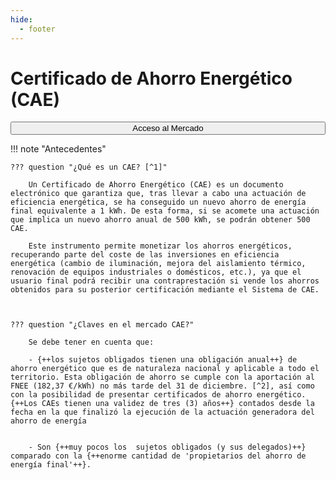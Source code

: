 ```yaml
---
hide:
  - footer
---
```


# Certificado de Ahorro Energético (CAE)

<button class='md-button ' id='mercado' style="width: 100%;"  onclick="location.href='https://mecae.es/'">Acceso al Mercado</button>


!!! note "Antecedentes"

    ??? question "¿Qué es un CAE? [^1]"

        Un Certificado de Ahorro Energético (CAE) es un documento electrónico que garantiza que, tras llevar a cabo una actuación de eficiencia energética, se ha conseguido un nuevo ahorro de energía final equivalente a 1 kWh. De esta forma, si se acomete una actuación que implica un nuevo ahorro anual de 500 kWh, se podrán obtener 500 CAE.

        Este instrumento permite monetizar los ahorros energéticos, recuperando parte del coste de las inversiones en eficiencia energética (cambio de iluminación, mejora del aislamiento térmico, renovación de equipos industriales o domésticos, etc.), ya que el usuario final podrá recibir una contraprestación si vende los ahorros obtenidos para su posterior certificación mediante el Sistema de CAE.



    ??? question "¿Claves en el mercado CAE?"

        Se debe tener en cuenta que:

        - {++los sujetos obligados tienen una obligación anual++} de ahorro energético que es de naturaleza nacional y aplicable a todo el territorio. Esta obligación de ahorro se cumple con la aportación al FNEE (182,37 €/kWh) no más tarde del 31 de diciembre. [^2], así como con la posibilidad de presentar certificados de ahorro energético. {++Los CAEs tienen una validez de tres (3) años++} contados desde la fecha en la que finalizó la ejecución de la actuación generadora del ahorro de energía 


        - Son {++muy pocos los  sujetos obligados (y sus delegados)++}   comparado con la {++enorme cantidad de 'propietarios del ahorro de energía final'++}.



[^1]:[Real Decreto 36/2023, de 24 de enero, por el que se establece un sistema de Certificados de Ahorro Energético.](https://www.boe.es/diario_boe/txt.php?id=BOE-A-2023-2027)

[^2]: [Orden TED/268/2024, de 20 de marzo, por la que se establecen las obligaciones de ahorro energético, el cumplimiento mediante Certificados de Ahorro Energético y la aportación mínima al Fondo Nacional de Eficiencia Energética para el año 2024.](https://www.boe.es/diario_boe/txt.php?id=BOE-A-2024-5841)